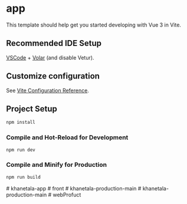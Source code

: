 # app

This template should help get you started developing with Vue 3 in Vite.

## Recommended IDE Setup

[VSCode](https://code.visualstudio.com/) + [Volar](https://marketplace.visualstudio.com/items?itemName=Vue.volar) (and disable Vetur).

## Customize configuration

See [Vite Configuration Reference](https://vite.dev/config/).

## Project Setup

```sh
npm install
```

### Compile and Hot-Reload for Development

```sh
npm run dev
```

### Compile and Minify for Production

```sh
npm run build
```
#   k h a n e t a l a - a p p  
 #   f r o n t  
 #   k h a n e t a l a - p r o d u c t i o n - m a i n  
 #   k h a n e t a l a - p r o d u c t i o n - m a i n  
 #   w e b P r o f u c t  
 